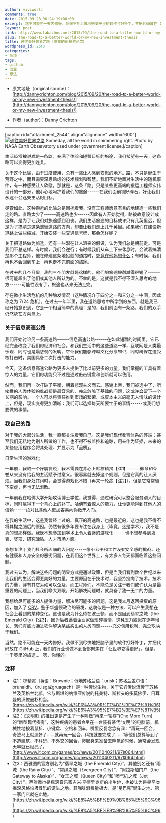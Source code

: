 ```yaml
---
author: viviworld
comments: true
date: 2015-09-23 06:24:19+00:00
excerpt: 路不可能在一天内修好。我做不到尽快地把脑子里的软件打好补丁，并把代码放在 GitHub 上，我们的行业也做不到全部聚焦在「让世界变得更好」。但是，一千英里的旅途……嗯，你懂的。
layout: post
link: http://www.labazhou.net/2015/09/the-road-to-a-better-world-or-my-new-investment-thesis/
slug: the-road-to-a-better-world-or-my-new-investment-thesis
title: 通往美好世界之路（或我的新投资论文）
wordpress_id: 2543
categories:
- 杂项
tags:
- github
- 创业
- 想法
---
```



	
  * 原文地址（original source）：[http://dannycrichton.com/blog/2015/09/20/the-road-to-a-better-world-or-my-new-investment-thesis/](http://dannycrichton.com/blog/2015/09/20/the-road-to-a-better-world-or-my-new-investment-thesis/)

	
  * 作者（author）：Danny Crichton





* * *



[caption id="attachment_2544" align="alignnone" width="600"][![通往美好世界之路](http://www.labazhou.net/wp-content/uploads/2015/09/earth-600x517.jpg)](http://www.labazhou.net/wp-content/uploads/2015/09/earth.jpg) Someday, all the world in shimmering light. Photo by NASA Earth Observatory used under government license.[/caption]

生活经常被说成是一条路，充满了体验和短暂目标的旅途，我们希望有一天，这条路可以变得更加连贯。

关于这个比喻，由于过度使用，总有一些让人感到安慰的地方。路，不只是诞生于荒野之中，而且需要深思熟虑的技术规划和智慧。我们不断地面对生活中的随机事件，有一种感受让人欣慰，那就是，这条「路」只是某些更高端的搬运工程师宏伟设计的一部分，他小心地呵护着我们的旅途------在我们面前铺好碎石，好让我们永远不会迷失生活的目标。

尽管如此，这种搬运的比喻总是困扰着我。没有工程师愿意有目的地建造一些我们走的路。直路太少了------高速路也少------因此有人开始觉得，路被故意设计成这样，是为了让我们对旅途感到沮丧。我们生活旅途的目标或许只有几英里远，但是为了搞清楚这条蜿蜒道路的方向，却要让我们走上几千英里。如果我们在建设新道路上做些缩减，开始安装一些交通信号牌，那会怎样呢？

关于把道路做为旅途，还有一些潜在让人沮丧的假设，认为我们总是朝前走。可是我们不总这样。有时候，我们会逆行；有时候我们从车上下来休息时，会试着搞清楚那个工程师，他在修建这条地狱般的道路时，[究竟在他妈想什么](http://www.labazhou.net/2015/02/why-engineers-build-crappy-products/)；有时候，我们再也不会回到车上，再也走不完前面的旅途。

在过去的几个月里，我的三个朋友就是这样的。他们的旅途被削减得很短了------很可能超出了他们或其他人所认为的。不幸的是，这就是我不得不深入思考的地方------可能性没有了，旅途也从来无法走完。

存在微小生活危机的几种触发情况（这种情况介于四分之一和三分之一中间，因此称之为 7/24 危机）。在过去一年半里，我在道路思考中所学到的东西，就是我已经开始意识到，它是一个相当简单的真理：是的，我们前面有一条路，我们的双手仍然放在方向盘上。


### 关于信息高速公路


我们开始讨论另一条高速路------信息高速公路------在如此短暂的时间里，它已经完全改变了我们的经济和社会。和我们生活中的这些道路一样，互联网是人类最乐观、同时也是最悲观的发明。它让我们能够跨越文化分享知识，同时确保在遭受核打击时，美国具备二次打击的能力。

今天，这条信息高速公路为更多人提供了比以前更多的力量。我们掌握的工具有着惊人的力量，它们的功能只不过是通过敲击键盘和创新就可以使用。

然而，我们再一次打破了平衡，朝着悲观主义而去。感谢上帝，我们被选中了，所接受的人类体验的挑战都是最容易的，完全忽略了基础的问题，这或许会留下一个长期的影响。一个人可以将责任推到市场的繁荣、或资本主义的毫无人情味的设计上，但是，现实变得更加清晰：我们可以选择每天所要忙于的事情------或我们想要做的事情。


### 我自己的路


对于我的大部分生活，我一直都关注着我自己。这是我们现代教育体系的弊端：甚至我们无私地为别人所做的工作，也不得不被监控和追踪，用来作为证据，未来的某些应用程序会将其处理、并显示为「品质」。

日常生活的游戏化

一年前，我的一个好朋友说，我不需要在背心上贴棕精灵【注1】------徽章和荣誉从来没有给我的生活赋予过意义。很容易就去掉这个规则，但是它真的让人厌烦。当我们身处其间时，会觉得游戏化不错（再来一轮症【注2】），但是它常常留下空虚，再也无法消散。

一年前我在哈佛大学开始攻读博士学位，我觉得，通过研究可以整合服务别人的目标，同时赢得下一个背心上的补丁。哈佛有着惊人的能力，让你更能得到其他人的信赖------绝对比其他人更加容易向你敞开大门。

在我的生活中，这是我曾经上过的、真正的高速路，也是最近的，这也是我不得不将其抛之脑后的原因。仍然有很多年要专注在我身上（毕竟，这是学术），我不是真的想那样做。我既不想参加到学术上令人着迷的游戏化------也不想参与到发表、奖项、研究津贴、人才市场方面。

我想专注于我们社会所面临的大问题------像不公平和工作没有安全感的挑战、还有健康和人身安全的恶劣问题，在我们这个世界上，有太多人每天都面临着这些问题。

我过去认为，解决这些问题的明显方式是通过政策，但是当我们看到数个世纪以来让我们的生活变得更美好的力量，主要原因在于技术时，我坚持投向了技术。技术的力量，鲜有其它运动可以企及，而工程师们，不能总是关注于我们或许认为是最重要的问题上，当我们睁大双眼，开始解决问题时，就具备了独一无二的力量。

我想给尽可能多的人提供力量，解决尽可能多的问题，这是我本月返回投资的原因，加入了 [CRV](http://www.crv.com/)。鉴于华盛顿政治的窘境，这貌似是一种方法，可以产生我想在社会上看到的某种变化。这也是我为什么待在波士顿、而不是回到翡翠之城（the Emerald City）【注3】，因为后者逼着企业家做琐碎事情，这种压力貌似在逐年增长。我们有能力通过软件解决某些突出的人类问题------充分使用权利，完全取决于我们。

当然，路不可能在一天内修好。我做不到尽快地把脑子里的软件打好补丁，并把代码放在 GitHub 上，我们的行业也做不到全部聚焦在「让世界变得更好」。但是，一千英里的旅途……嗯，你懂的。


### 注释

* 注1：棕精灵（英语：Brownie；低地苏格兰语：urisk；苏格兰盖尔语：brùnaidh、ùruisg或gruagach）是一种传说生物，关于它的传说流传于苏格兰及英格兰北部。它与斯堪的纳维亚传说的托美特、斯拉夫的多莫佛伊、日耳曼的汉佐曼杉相当。 [https://zh.wikipedia.org/wiki/%E6%A3%95%E7%B2%BE%E7%81%B5](https://zh.wikipedia.org/wiki/%E6%A3%95%E7%B2%BE%E7%81%B5)
* 注2：《文明Ⅱ》的推出更是产生了一种叫做“再来一轮症”(One More Turn)的“新型现代疾病”，这种疾病的患者会坐在一台装有某代“文明”的电脑前，机械性地按着鼠标、小键盘、空格和回车，嘴里反复念念有词：“再玩一回合，奇迹马上就造好了……就再玩一回合，科技就要完成了……”等他们总算等到了不造建筑、不科研、不外交的回合，爬起身来准备去睡觉的时候，通常会发现天早就已经亮了。 [http://www.it.com.cn/games/pc/news/2011040211/978064.html](http://www.it.com.cn/games/pc/news/2011040211/978064.html)
* 注3：西雅图的官方别名为“翡翠之城（the Emerald City）”，其他别名还有“雨城（the Rainy City）”、“常绿之城（Evergreen City）”、“阿拉斯加门户（the Gateway to Alaska）”、“女王之城（Queen City）”和“喷气机之城（Jet City）”。西雅图也是摇滚音乐家吉米·亨德里克斯的出生地，也被认为是是另类摇滚风格垃圾音乐的诞生之地。其咖啡消费量极大，是“星巴克”诞生之地，第一家门店就在此地。 [https://zh.wikipedia.org/wiki/%E8%A5%BF%E9%9B%85%E5%9C%96](https://zh.wikipedia.org/wiki/%E8%A5%BF%E9%9B%85%E5%9C%96)

